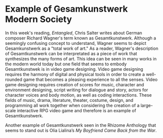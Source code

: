 <!-- Hello -->
<h1>Example of Gesamkunstwerk Modern Society</h1>

<p>In this week's reading, <i>Entangled</i>, Chris Salter writes about German composer Richard Wagner's term known as Gesamtkunstwerk. Although a seemingly confusing concept to understand, Wagner seems to depict Gesamkunstwerk as a "total work of art." As a reader, Wagner's description of Gesamtkunstwerk can be interpretated as a piece of work that synthesizes the many forms of art. This idea can be seen in many works in the modern world today but one field that seems to embody Gesamtkunstwek is in video game designing. Video game designing requires the harmony of digital and physical tools in order to create a well-rounded game that becomes a pleasing experience to all the senses. Video game designing requires creation of scores for music, character and environment designing, script writing for dialogue and story, actors for character voices and body motion, as well as coding interactions. These fields of music, drama, literature, theater, costume, design, and programming all work together when considering the creation of a large-scale interactive RPG video game and therefore is an example of Gesamtkunstwerk. </p>
<p2>Another example of Gesamtkunstwerk seen in the Rhizome Anthology that seems to stand out is Olia Lialina’s <i>My Boyfriend Came Back from the War</i>. </p2>

